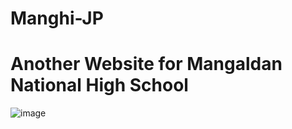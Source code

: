# Manghi-JP
# Another Website for Mangaldan National High School
![image](https://github.com/user-attachments/assets/9e11dc5e-db5f-48e2-a9a8-af5bf5202910)
